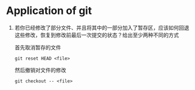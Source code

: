 # Application of git 

1. 若你已经修改了部分文件、并且将其中的一部分加入了暂存区，应该如何回退这些修改，恢复到修改前最后一次提交的状态？给出至少两种不同的方式

   首先取消暂存的文件

   ```shel
   git reset HEAD <file>
   ```

     然后撤销对文件的修改

   ```shell
   git checkout -- <file>
   ```
   
   

